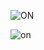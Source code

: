 
![ON](https://user-images.githubusercontent.com/81506807/116284863-2cee6800-a7ab-11eb-8272-136614c9671b.PNG)

![on](https://user-images.githubusercontent.com/81506807/116449129-76a48480-a877-11eb-875c-fb03a3b58e09.PNG)